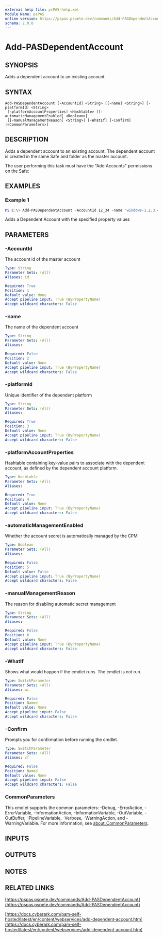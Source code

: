 ```yaml
---
external help file: psPAS-help.xml
Module Name: psPAS
online version: https://pspas.pspete.dev/commands/Add-PASDependentAccount
schema: 2.0.0
---
```


# Add-PASDependentAccount

## SYNOPSIS
Adds a dependent account to an existing account

## SYNTAX

```
Add-PASDependentAccount [-AccountId] <String> [[-name] <String>] [-platformId] <String>
 [-platformAccountProperties] <Hashtable> [[-automaticManagementEnabled] <Boolean>]
 [[-manualManagementReason] <String>] [-WhatIf] [-Confirm] [<CommonParameters>]
```

## DESCRIPTION
Adds a dependent account to an existing account. The dependent account is created in the same Safe and folder as the master account.

The user performing this task must have the "Add Accounts" permissions on the Safe:

## EXAMPLES

### Example 1
```powershell
PS C:\> Add-PASDependentAccount -AccountId 12_34 -name "windows-1.2.3.4-service-test" -platformId 10 -platformAccountProperties @{"address"="1.2.3.4";"servicename"="test"}
```

Adds a Dependent Account with the specified property values

## PARAMETERS

### -AccountId
The account id of the master account

```yaml
Type: String
Parameter Sets: (All)
Aliases: id

Required: True
Position: 1
Default value: None
Accept pipeline input: True (ByPropertyName)
Accept wildcard characters: False
```

### -name
The name of the dependent account

```yaml
Type: String
Parameter Sets: (All)
Aliases:

Required: False
Position: 2
Default value: None
Accept pipeline input: True (ByPropertyName)
Accept wildcard characters: False
```

### -platformId
Unique identifier of the dependent platform

```yaml
Type: String
Parameter Sets: (All)
Aliases:

Required: True
Position: 3
Default value: None
Accept pipeline input: True (ByPropertyName)
Accept wildcard characters: False
```

### -platformAccountProperties
Hashtable containing key-value pairs to associate with the dependent account, as defined by the dependent account platform.

```yaml
Type: Hashtable
Parameter Sets: (All)
Aliases:

Required: True
Position: 4
Default value: None
Accept pipeline input: True (ByPropertyName)
Accept wildcard characters: False
```

### -automaticManagementEnabled
Whether the account secret is automatically managed by the CPM

```yaml
Type: Boolean
Parameter Sets: (All)
Aliases:

Required: False
Position: 5
Default value: False
Accept pipeline input: True (ByPropertyName)
Accept wildcard characters: False
```

### -manualManagementReason
The reason for disabling automatic secret management

```yaml
Type: String
Parameter Sets: (All)
Aliases:

Required: False
Position: 6
Default value: None
Accept pipeline input: True (ByPropertyName)
Accept wildcard characters: False
```

### -WhatIf
Shows what would happen if the cmdlet runs.
The cmdlet is not run.

```yaml
Type: SwitchParameter
Parameter Sets: (All)
Aliases: wi

Required: False
Position: Named
Default value: None
Accept pipeline input: False
Accept wildcard characters: False
```

### -Confirm
Prompts you for confirmation before running the cmdlet.

```yaml
Type: SwitchParameter
Parameter Sets: (All)
Aliases: cf

Required: False
Position: Named
Default value: None
Accept pipeline input: False
Accept wildcard characters: False
```

### CommonParameters
This cmdlet supports the common parameters: -Debug, -ErrorAction, -ErrorVariable, -InformationAction, -InformationVariable, -OutVariable, -OutBuffer, -PipelineVariable, -Verbose, -WarningAction, and -WarningVariable. For more information, see [about_CommonParameters](http://go.microsoft.com/fwlink/?LinkID=113216).

## INPUTS

## OUTPUTS

## NOTES

## RELATED LINKS

[https://pspas.pspete.dev/commands/Add-PASDependentAccount](https://pspas.pspete.dev/commands/Add-PASDependentAccount)

[https://docs.cyberark.com/pam-self-hosted/latest/en/content/webservices/add-dependent-account.htm](https://docs.cyberark.com/pam-self-hosted/latest/en/content/webservices/add-dependent-account.htm)
